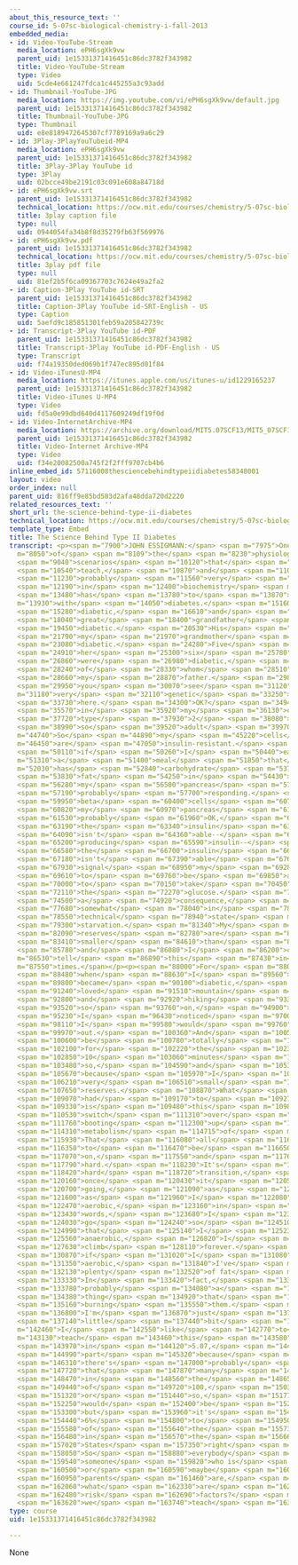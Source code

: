 ```yaml
---
about_this_resource_text: ''
course_id: 5-07sc-biological-chemistry-i-fall-2013
embedded_media:
- id: Video-YouTube-Stream
  media_location: ePH6sgXk9vw
  parent_uid: 1e15331371416451c86dc3782f343982
  title: Video-YouTube-Stream
  type: Video
  uid: 5cde4e661247fdca1c445255a3c93add
- id: Thumbnail-YouTube-JPG
  media_location: https://img.youtube.com/vi/ePH6sgXk9vw/default.jpg
  parent_uid: 1e15331371416451c86dc3782f343982
  title: Thumbnail-YouTube-JPG
  type: Thumbnail
  uid: e8e8189472645307cf7789169a9a6c29
- id: 3Play-3PlayYouTubeid-MP4
  media_location: ePH6sgXk9vw
  parent_uid: 1e15331371416451c86dc3782f343982
  title: 3Play-3Play YouTube id
  type: 3Play
  uid: 02bcce49be2191c03c091e608a84718d
- id: ePH6sgXk9vw.srt
  parent_uid: 1e15331371416451c86dc3782f343982
  technical_location: https://ocw.mit.edu/courses/chemistry/5-07sc-biological-chemistry-i-fall-2013/module-ii/session-16/the-science-behind-type-ii-diabetes/ePH6sgXk9vw.srt
  title: 3play caption file
  type: null
  uid: 0944054fa34b8f8d35279fb63f569976
- id: ePH6sgXk9vw.pdf
  parent_uid: 1e15331371416451c86dc3782f343982
  technical_location: https://ocw.mit.edu/courses/chemistry/5-07sc-biological-chemistry-i-fall-2013/module-ii/session-16/the-science-behind-type-ii-diabetes/ePH6sgXk9vw.pdf
  title: 3play pdf file
  type: null
  uid: 81ef2b5f6ca09367703c7624e49a2fa2
- id: Caption-3Play YouTube id-SRT
  parent_uid: 1e15331371416451c86dc3782f343982
  title: Caption-3Play YouTube id-SRT-English - US
  type: Caption
  uid: 5aefd9c185851301feb59a205842739c
- id: Transcript-3Play YouTube id-PDF
  parent_uid: 1e15331371416451c86dc3782f343982
  title: Transcript-3Play YouTube id-PDF-English - US
  type: Transcript
  uid: f74a19350ded069b1f747ec895d01f84
- id: Video-iTunesU-MP4
  media_location: https://itunes.apple.com/us/itunes-u/id1229165237
  parent_uid: 1e15331371416451c86dc3782f343982
  title: Video-iTunes U-MP4
  type: Video
  uid: fd5a0e99dbd640d4117609249df19f0d
- id: Video-InternetArchive-MP4
  media_location: https://archive.org/download/MIT5.07SCF13/MIT5_07SCF13_JE-Ses16_bonus_1_300k.mp4
  parent_uid: 1e15331371416451c86dc3782f343982
  title: Video-Internet Archive-MP4
  type: Video
  uid: f34e20082500a745f2f2fff9707cb4b6
inline_embed_id: 57116008thesciencebehindtypeiidiabetes58348001
layout: video
order_index: null
parent_uid: 816ff9e85bd583d2afa48dda720d2220
related_resources_text: ''
short_url: the-science-behind-type-ii-diabetes
technical_location: https://ocw.mit.edu/courses/chemistry/5-07sc-biological-chemistry-i-fall-2013/module-ii/session-16/the-science-behind-type-ii-diabetes
template_type: Embed
title: The Science Behind Type II Diabetes
transcript: <p><span m="7900">JOHN ESSIGMANN:</span> <span m="7975">One</span> <span
  m="8050">of</span> <span m="8109">the</span> <span m="8230">physiological</span>
  <span m="9040">scenarios</span> <span m="10120">that</span> <span m="10360">we</span>
  <span m="10540">teach,</span> <span m="10870">and</span> <span m="11020">is</span>
  <span m="11230">probably</span> <span m="11560">very</span> <span m="11740">common</span>
  <span m="12190">in</span> <span m="12400">biochemistry</span> <span m="12970">courses,</span>
  <span m="13480">has</span> <span m="13780">to</span> <span m="13870">do</span> <span
  m="13930">with</span> <span m="14050">diabetes.</span> <span m="15160">I'm</span>
  <span m="15280">diabetic,</span> <span m="16610">and</span> <span m="17530">my</span>
  <span m="18040">great</span> <span m="18400">grandfather</span> <span m="19270">was</span>
  <span m="19450">diabetic.</span> <span m="20530">His</span> <span m="21010">daughter,</span>
  <span m="21790">my</span> <span m="21970">grandmother</span> <span m="22930">was</span>
  <span m="23080">diabetic.</span> <span m="24280">Five</span> <span m="24790">of</span>
  <span m="24910">her</span> <span m="25300">six</span> <span m="25780">sons</span>
  <span m="26860">were</span> <span m="26980">diabetic,</span> <span m="28060">one</span>
  <span m="28240">of</span> <span m="28330">whom</span> <span m="28510">was</span>
  <span m="28660">my</span> <span m="28870">father.</span> <span m="29830">So</span>
  <span m="29950">you</span> <span m="30070">see</span> <span m="31120">a</span> <span
  m="31180">very</span> <span m="32110">genetic</span> <span m="33250">disease</span>
  <span m="33730">here.</span> <span m="34300">OK?</span> <span m="34940">That's,</span>
  <span m="35570">in</span> <span m="35920">my</span> <span m="36130">case,</span>
  <span m="37720">type</span> <span m="37930">2</span> <span m="38080">diabetic,</span>
  <span m="38990">so</span> <span m="39520">adult</span> <span m="39970">onset.</span></p><p><span
  m="44740">So</span> <span m="44890">my</span> <span m="45220">cells</span> <span
  m="46450">are</span> <span m="47050">insulin-resistant.</span> <span m="48890">So</span>
  <span m="50110">if</span> <span m="50260">I</span> <span m="50440">eat</span> <span
  m="51310">a</span> <span m="51400">meal</span> <span m="51850">that</span> <span
  m="52030">has</span> <span m="52840">carbohydrate</span> <span m="53740">or</span>
  <span m="53830">fat</span> <span m="54250">in</span> <span m="54430">it,</span>
  <span m="56280">my</span> <span m="56500">pancreas</span> <span m="57100">is</span>
  <span m="57190">probably</span> <span m="57700">responding.</span> <span m="59450">My</span>
  <span m="59950">beta</span> <span m="60400">cells</span> <span m="60740">in</span>
  <span m="60820">my</span> <span m="60970">pancreas</span> <span m="61290">are</span>
  <span m="61530">probably</span> <span m="61960">OK,</span> <span m="63110">but</span>
  <span m="63190">the</span> <span m="63340">insulin</span> <span m="63850">just</span>
  <span m="64090">isn't</span> <span m="64360">able--</span> <span m="64920">but</span>
  <span m="65200">producing</span> <span m="65590">insulin--</span> <span m="66140">but</span>
  <span m="66580">the</span> <span m="66700">insulin</span> <span m="66970">just</span>
  <span m="67180">isn't</span> <span m="67390">able</span> <span m="67660">to</span>
  <span m="67930">signal</span> <span m="68950">my</span> <span m="69280">cells</span>
  <span m="69610">to</span> <span m="69760">be</span> <span m="69850">able</span>
  <span m="70000">to</span> <span m="70150">take</span> <span m="70450">up</span>
  <span m="72110">the</span> <span m="72270">glucose.</span> <span m="74320">As</span>
  <span m="74500">a</span> <span m="74920">consequence,</span> <span m="76850">I'm</span>
  <span m="77680">somewhat</span> <span m="78040">in</span> <span m="78190">a</span>
  <span m="78550">technical</span> <span m="78940">state</span> <span m="79210">of</span>
  <span m="79300">starvation.</span> <span m="81340">My</span> <span m="81640">glycogen</span>
  <span m="82090">reserves</span> <span m="82780">are</span> <span m="82900">therefore</span>
  <span m="83410">smaller</span> <span m="84610">than</span> <span m="84760">yours,</span>
  <span m="85780">and</span> <span m="86080">I</span> <span m="86200">can</span> <span
  m="86530">tell</span> <span m="86890">this</span> <span m="87430">in</span> <span
  m="87550">times.</span></p><p><span m="88000">For</span> <span m="88090">example,</span>
  <span m="88480">when</span> <span m="88630">I</span> <span m="89560">first</span>
  <span m="89800">became</span> <span m="90100">diabetic,</span> <span m="91180">I</span>
  <span m="91240">loved</span> <span m="91510">mountain</span> <span m="92050">climbing</span>
  <span m="92800">and</span> <span m="92920">hiking</span> <span m="93370">and</span>
  <span m="93520">so</span> <span m="93760">on,</span> <span m="94900">and</span>
  <span m="95230">I</span> <span m="96430">noticed</span> <span m="97000">that</span>
  <span m="98110">I</span> <span m="99580">would</span> <span m="99760">go</span>
  <span m="99970">out.</span> <span m="100360">And</span> <span m="100510">I'd</span>
  <span m="100600">be</span> <span m="100780">totally</span> <span m="101320">exhausted</span>
  <span m="102100">for</span> <span m="102220">the</span> <span m="102310">first</span>
  <span m="102850">10</span> <span m="103060">minutes</span> <span m="103390">or</span>
  <span m="103480">so,</span> <span m="104590">and</span> <span m="105310">that's</span>
  <span m="105670">because</span> <span m="105970">I</span> <span m="106060">have</span>
  <span m="106210">very</span> <span m="106510">small</span> <span m="107110">glycogen</span>
  <span m="107650">reserves.</span> <span m="108870">What</span> <span m="108970">I</span>
  <span m="109070">had</span> <span m="109170">to</span> <span m="109270">do</span>
  <span m="109330">is</span> <span m="109480">this</span> <span m="109840">metabolic</span>
  <span m="110530">switch</span> <span m="111310">over</span> <span m="111610">to</span>
  <span m="111760">booting</span> <span m="112300">up</span> <span m="112660">oxidative</span>
  <span m="114310">metabolism</span> <span m="114715">of</span> <span m="115120">fats.</span>
  <span m="115930">That</span> <span m="116080">all</span> <span m="116230">had</span>
  <span m="116350">to</span> <span m="116470">be</span> <span m="116650">turned</span>
  <span m="117070">on,</span> <span m="117550">and</span> <span m="117630">it's</span>
  <span m="117790">hard.</span> <span m="118230">It's</span> <span m="118360">a</span>
  <span m="118420">hard</span> <span m="118720">transition,</span> <span m="120010">but</span>
  <span m="120160">once</span> <span m="120430">it</span> <span m="120520">got</span>
  <span m="120700">going,</span> <span m="121090">as</span> <span m="121270">long</span>
  <span m="121600">as</span> <span m="121960">I</span> <span m="122080">stay</span>
  <span m="122470">aerobic,</span> <span m="123160">in</span> <span m="123280">other</span>
  <span m="123430">words,</span> <span m="123680">I</span> <span m="123700">don't</span>
  <span m="124030">go</span> <span m="124240">so</span> <span m="124510">fast</span>
  <span m="124990">that</span> <span m="125140">I</span> <span m="125230">go</span>
  <span m="125560">anaerobic,</span> <span m="126820">I</span> <span m="126940">can</span>
  <span m="127630">climb</span> <span m="128110">forever.</span> <span m="129190">Because</span>
  <span m="130870">if</span> <span m="131020">I</span> <span m="131080">stay</span>
  <span m="131350">aerobic,</span> <span m="131840">I've</span> <span m="131950">got</span>
  <span m="132130">plenty</span> <span m="132520">of fat</span> <span m="132580">reserves.</span>
  <span m="133330">In</span> <span m="133420">fact,</span> <span m="133670">it's</span>
  <span m="133780">probably</span> <span m="134080">a</span> <span m="134110">good</span>
  <span m="134380">thing</span> <span m="134920">that</span> <span m="135040">I'm</span>
  <span m="135160">burning</span> <span m="135550">them.</span> <span m="136700">So</span>
  <span m="136800">I'm</span> <span m="136870">just</span> <span m="137080">a</span>
  <span m="137140">little</span> <span m="137440">bit</span> <span m="137590">different.</span></p><p><span
  m="142460">I</span> <span m="142550">like</span> <span m="142770">to</span> <span
  m="143130">teach</span> <span m="143460">this</span> <span m="143580">stuff</span>
  <span m="143970">in</span> <span m="144120">5.07,</span> <span m="144870">in</span>
  <span m="144990">part</span> <span m="145320">because</span> <span m="146180">well</span>
  <span m="146310">there's</span> <span m="147000">probably</span> <span m="147450">not</span>
  <span m="147720">that</span> <span m="147870">many</span> <span m="148110">kids</span>
  <span m="148470">in</span> <span m="148560">the</span> <span m="148650">class,</span>
  <span m="149440">of</span> <span m="149720">100,</span> <span m="150300">130,</span>
  <span m="151320">or</span> <span m="151440">so,</span> <span m="151770">students</span>
  <span m="152250">would</span> <span m="152400">be</span> <span m="152520">diabetic,</span>
  <span m="153300">but</span> <span m="153960">it's</span> <span m="154110">about</span>
  <span m="154440">6%</span> <span m="154800">to</span> <span m="154950">8%</span>
  <span m="155580">of</span> <span m="155640">the</span> <span m="155730">population</span>
  <span m="156480">in</span> <span m="156570">the</span> <span m="156660">United</span>
  <span m="157020">States</span> <span m="157350">right</span> <span m="157530">now.</span>
  <span m="158050">So</span> <span m="158880">everybody</span> <span m="159300">knows</span>
  <span m="159540">someone</span> <span m="159820">who is</span> <span m="159930">diabetic,</span>
  <span m="160500">or</span> <span m="160590">maybe</span> <span m="160830">your</span>
  <span m="160950">parents</span> <span m="161460">are,</span> <span m="161900">and</span>
  <span m="162060">what</span> <span m="162330">are</span> <span m="162390">the</span>
  <span m="162480">risk</span> <span m="162690">factors?</span> <span m="163570">So</span>
  <span m="163620">we</span> <span m="163740">teach</span> <span m="163980">that.</span></p>
type: course
uid: 1e15331371416451c86dc3782f343982

---
```

None